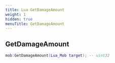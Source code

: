 ```yaml
---
title: Lua GetDamageAmount
weight: 1
hidden: true
menuTitle: GetDamageAmount
---
```

## GetDamageAmount
```lua
mob:GetDamageAmount(Lua_Mob target); -- uint32
```